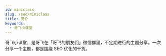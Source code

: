 ```yaml
---
id: miniclass
slug: /seo/miniclass
title: 简介
keywords:
  - 哥飞小课堂
---
```


哥飞小课堂，是哥飞在「哥飞的朋友们」微信群里，不定期进行的主题分享。一次分享一个主题，都是围绕 SEO 优化的干货。